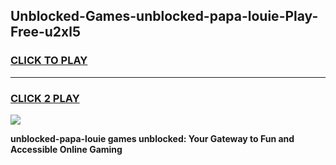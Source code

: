 
## Unblocked-Games-unblocked-papa-louie-Play-Free-u2xl5
<h3>
<a href="https://premium76.site?title=unblocked-papa-louie&ref=20M">CLICK TO PLAY</a></h3>
<hr>

<h3>
<a href="https://premium76.site?title=unblocked-papa-louie&ref=20M">CLICK 2 PLAY</a>
  
</h3>

<a href="https://premium76.site?title=unblocked-papa-louie&ref=19M"><img src="https://clearcache.store/games.png"></a>


**unblocked-papa-louie games unblocked: Your Gateway to Fun and Accessible Online Gaming**
